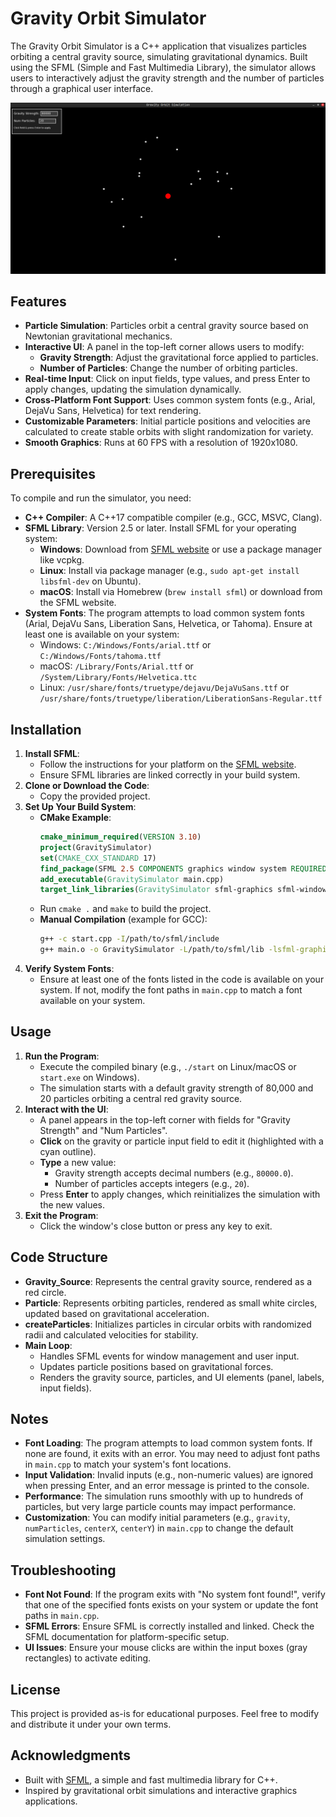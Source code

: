 # Gravity Orbit Simulator

The Gravity Orbit Simulator is a C++ application that visualizes particles orbiting a central gravity source, simulating gravitational dynamics. Built using the SFML (Simple and Fast Multimedia Library), the simulator allows users to interactively adjust the gravity strength and the number of particles through a graphical user interface.

![SCreenShot](ss.png)

## Features
- **Particle Simulation**: Particles orbit a central gravity source based on Newtonian gravitational mechanics.
- **Interactive UI**: A panel in the top-left corner allows users to modify:
  - **Gravity Strength**: Adjust the gravitational force applied to particles.
  - **Number of Particles**: Change the number of orbiting particles.
- **Real-time Input**: Click on input fields, type values, and press Enter to apply changes, updating the simulation dynamically.
- **Cross-Platform Font Support**: Uses common system fonts (e.g., Arial, DejaVu Sans, Helvetica) for text rendering.
- **Customizable Parameters**: Initial particle positions and velocities are calculated to create stable orbits with slight randomization for variety.
- **Smooth Graphics**: Runs at 60 FPS with a resolution of 1920x1080.

## Prerequisites
To compile and run the simulator, you need:
- **C++ Compiler**: A C++17 compatible compiler (e.g., GCC, MSVC, Clang).
- **SFML Library**: Version 2.5 or later. Install SFML for your operating system:
  - **Windows**: Download from [SFML website](https://www.sfml-dev.org/download.php) or use a package manager like vcpkg.
  - **Linux**: Install via package manager (e.g., `sudo apt-get install libsfml-dev` on Ubuntu).
  - **macOS**: Install via Homebrew (`brew install sfml`) or download from the SFML website.
- **System Fonts**: The program attempts to load common system fonts (Arial, DejaVu Sans, Liberation Sans, Helvetica, or Tahoma). Ensure at least one is available on your system:
  - Windows: `C:/Windows/Fonts/arial.ttf` or `C:/Windows/Fonts/tahoma.ttf`
  - macOS: `/Library/Fonts/Arial.ttf` or `/System/Library/Fonts/Helvetica.ttc`
  - Linux: `/usr/share/fonts/truetype/dejavu/DejaVuSans.ttf` or `/usr/share/fonts/truetype/liberation/LiberationSans-Regular.ttf`

## Installation
1. **Install SFML**:
   - Follow the instructions for your platform on the [SFML website](https://www.sfml-dev.org/tutorials/2.5/#getting-started).
   - Ensure SFML libraries are linked correctly in your build system.
2. **Clone or Download the Code**:
   - Copy the provided project.
3. **Set Up Your Build System**:
   - **CMake Example**:
     ```cmake
     cmake_minimum_required(VERSION 3.10)
     project(GravitySimulator)
     set(CMAKE_CXX_STANDARD 17)
     find_package(SFML 2.5 COMPONENTS graphics window system REQUIRED)
     add_executable(GravitySimulator main.cpp)
     target_link_libraries(GravitySimulator sfml-graphics sfml-window sfml-system)
     ```
   - Run `cmake .` and `make` to build the project.
   - **Manual Compilation** (example for GCC):
     ```bash
     g++ -c start.cpp -I/path/to/sfml/include
     g++ main.o -o GravitySimulator -L/path/to/sfml/lib -lsfml-graphics -lsfml-window -lsfml-system
     ```
4. **Verify System Fonts**:
   - Ensure at least one of the fonts listed in the code is available on your system. If not, modify the font paths in `main.cpp` to match a font available on your system.

## Usage
1. **Run the Program**:
   - Execute the compiled binary (e.g., `./start` on Linux/macOS or `start.exe` on Windows).
   - The simulation starts with a default gravity strength of 80,000 and 20 particles orbiting a central red gravity source.
2. **Interact with the UI**:
   - A panel appears in the top-left corner with fields for "Gravity Strength" and "Num Particles".
   - **Click** on the gravity or particle input field to edit it (highlighted with a cyan outline).
   - **Type** a new value:
     - Gravity strength accepts decimal numbers (e.g., `80000.0`).
     - Number of particles accepts integers (e.g., `20`).
   - Press **Enter** to apply changes, which reinitializes the simulation with the new values.
3. **Exit the Program**:
   - Click the window's close button or press any key to exit.

## Code Structure
- **Gravity_Source**: Represents the central gravity source, rendered as a red circle.
- **Particle**: Represents orbiting particles, rendered as small white circles, updated based on gravitational acceleration.
- **createParticles**: Initializes particles in circular orbits with randomized radii and calculated velocities for stability.
- **Main Loop**:
  - Handles SFML events for window management and user input.
  - Updates particle positions based on gravitational forces.
  - Renders the gravity source, particles, and UI elements (panel, labels, input fields).

## Notes
- **Font Loading**: The program attempts to load common system fonts. If none are found, it exits with an error. You may need to adjust font paths in `main.cpp` to match your system's font locations.
- **Input Validation**: Invalid inputs (e.g., non-numeric values) are ignored when pressing Enter, and an error message is printed to the console.
- **Performance**: The simulation runs smoothly with up to hundreds of particles, but very large particle counts may impact performance.
- **Customization**: You can modify initial parameters (e.g., `gravity`, `numParticles`, `centerX`, `centerY`) in `main.cpp` to change the default simulation settings.

## Troubleshooting
- **Font Not Found**: If the program exits with "No system font found!", verify that one of the specified fonts exists on your system or update the font paths in `main.cpp`.
- **SFML Errors**: Ensure SFML is correctly installed and linked. Check the SFML documentation for platform-specific setup.
- **UI Issues**: Ensure your mouse clicks are within the input boxes (gray rectangles) to activate editing.

## License
This project is provided as-is for educational purposes. Feel free to modify and distribute it under your own terms.

## Acknowledgments
- Built with [SFML](https://www.sfml-dev.org/), a simple and fast multimedia library for C++.
- Inspired by gravitational orbit simulations and interactive graphics applications.

